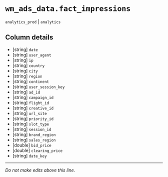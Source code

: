 # `wm_ads_data.fact_impressions`
`analytics_prod` | `analytics`

## Column details
* [string]    `date`
* [string]    `user_agent`
* [string]    `ip`
* [string]    `country`
* [string]    `city`
* [string]    `region`
* [string]    `continent`
* [string]    `user_session_key`
* [string]    `ad_id`
* [string]    `campaign_id`
* [string]    `flight_id`
* [string]    `creative_id`
* [string]    `url_site`
* [string]    `priority_id`
* [string]    `slot_type`
* [string]    `session_id`
* [string]    `brand_region`
* [string]    `sales_region`
* [double]    `bid_price`
* [double]    `clearing_price`
* [string]    `date_key`

-------------------------------------------------------------------------------
*Do not make edits above this line.*
